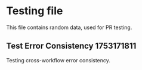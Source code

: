 # Testing file

This file contains random data, used for PR testing.


## Test Error Consistency 1753171811

Testing cross-workflow error consistency.
